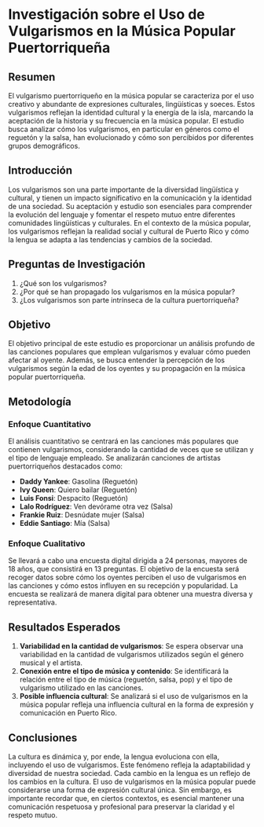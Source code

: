 # Investigación sobre el Uso de Vulgarismos en la Música Popular Puertorriqueña

## Resumen

El vulgarismo puertorriqueño en la música popular se caracteriza por el uso creativo y abundante de expresiones culturales, lingüísticas y soeces. Estos vulgarismos reflejan la identidad cultural y la energía de la isla, marcando la aceptación de la historia y su frecuencia en la música popular. El estudio busca analizar cómo los vulgarismos, en particular en géneros como el reguetón y la salsa, han evolucionado y cómo son percibidos por diferentes grupos demográficos.

## Introducción

Los vulgarismos son una parte importante de la diversidad lingüística y cultural, y tienen un impacto significativo en la comunicación y la identidad de una sociedad. Su aceptación y estudio son esenciales para comprender la evolución del lenguaje y fomentar el respeto mutuo entre diferentes comunidades lingüísticas y culturales. En el contexto de la música popular, los vulgarismos reflejan la realidad social y cultural de Puerto Rico y cómo la lengua se adapta a las tendencias y cambios de la sociedad.

## Preguntas de Investigación

1. ¿Qué son los vulgarismos?
2. ¿Por qué se han propagado los vulgarismos en la música popular?
3. ¿Los vulgarismos son parte intrínseca de la cultura puertorriqueña?

## Objetivo

El objetivo principal de este estudio es proporcionar un análisis profundo de las canciones populares que emplean vulgarismos y evaluar cómo pueden afectar al oyente. Además, se busca entender la percepción de los vulgarismos según la edad de los oyentes y su propagación en la música popular puertorriqueña.

## Metodología

### Enfoque Cuantitativo

El análisis cuantitativo se centrará en las canciones más populares que contienen vulgarismos, considerando la cantidad de veces que se utilizan y el tipo de lenguaje empleado. Se analizarán canciones de artistas puertorriqueños destacados como:

- **Daddy Yankee**: Gasolina (Reguetón)
- **Ivy Queen**: Quiero bailar (Reguetón)
- **Luis Fonsi**: Despacito (Reguetón)
- **Lalo Rodríguez**: Ven devórame otra vez (Salsa)
- **Frankie Ruiz**: Desnúdate mujer (Salsa)
- **Eddie Santiago**: Mía (Salsa)

### Enfoque Cualitativo

Se llevará a cabo una encuesta digital dirigida a 24 personas, mayores de 18 años, que consistirá en 13 preguntas. El objetivo de la encuesta será recoger datos sobre cómo los oyentes perciben el uso de vulgarismos en las canciones y cómo estos influyen en su recepción y popularidad. La encuesta se realizará de manera digital para obtener una muestra diversa y representativa.

## Resultados Esperados

1. **Variabilidad en la cantidad de vulgarismos**: Se espera observar una variabilidad en la cantidad de vulgarismos utilizados según el género musical y el artista.
2. **Conexión entre el tipo de música y contenido**: Se identificará la relación entre el tipo de música (reguetón, salsa, pop) y el tipo de vulgarismo utilizado en las canciones.
3. **Posible influencia cultural**: Se analizará si el uso de vulgarismos en la música popular refleja una influencia cultural en la forma de expresión y comunicación en Puerto Rico.

## Conclusiones

La cultura es dinámica y, por ende, la lengua evoluciona con ella, incluyendo el uso de vulgarismos. Este fenómeno refleja la adaptabilidad y diversidad de nuestra sociedad. Cada cambio en la lengua es un reflejo de los cambios en la cultura. El uso de vulgarismos en la música popular puede considerarse una forma de expresión cultural única. Sin embargo, es importante recordar que, en ciertos contextos, es esencial mantener una comunicación respetuosa y profesional para preservar la claridad y el respeto mutuo.

